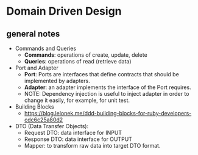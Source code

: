 # Domain Driven Design

## general notes

- Commands and Queries
  - **Commands**: operations of create, update, delete
  - **Queries**: operations of read (retrieve data)
- Port and Adapter
  - **Port**: Ports are interfaces that define contracts that should be implemented by adapters.
  - **Adapter**: an adapter implements the interface of the Port requires.
  - NOTE: Dependency injection is useful to inject adapter in order to change it easily, for example, for unit test. 
- Building Blocks
    - https://blog.lelonek.me/ddd-building-blocks-for-ruby-developers-cdc6c25a80d2
- DTO (Data Transfer Objects):
  - Request DTO: data interface for INPUT
  - Response DTO: data interface for OUTPUT
  - Mapper: to transform raw data into target DTO format.